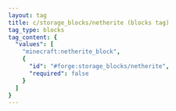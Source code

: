 ```yaml
---
layout: tag
title: c/storage_blocks/netherite (blocks tag)
tag_type: blocks
tag_content: {
  "values": [
    "minecraft:netherite_block",
    {
      "id": "#forge:storage_blocks/netherite",
      "required": false
    }
  ]
}
---
```

